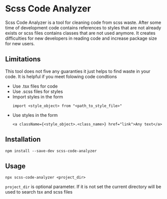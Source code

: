 # Scss Code Analyzer

Scss Code Analyzer is a tool for cleaning code from scss waste. After some time of development code contains references to styles that are not already exists or scss files contains classes that are not used anymore. It creates difficulties for new developers in reading code and increase package size for new users.

## Limitations

This tool does not five any guaranties it just helps to find waste in your code.
It is helpful if you meet folowing code condtions
* Use .tsx files for code
* Use .scss files for styles
* Import styles in the form
  ```
  import <style_object> from "<path_to_style_file>"
  ```
* Use styles in the form
  ```
  <a className={<style_object>.<class_name>} href="link">Any text</a>
  ```

## Installation
```
npm install --save-dev scss-code-analyzer
```

## Usage
```
npx scss-code-analyzer <project_dir>
```

`project_dir` is optional parameter. If it is not set the current directory will be used to search tsx and scss files